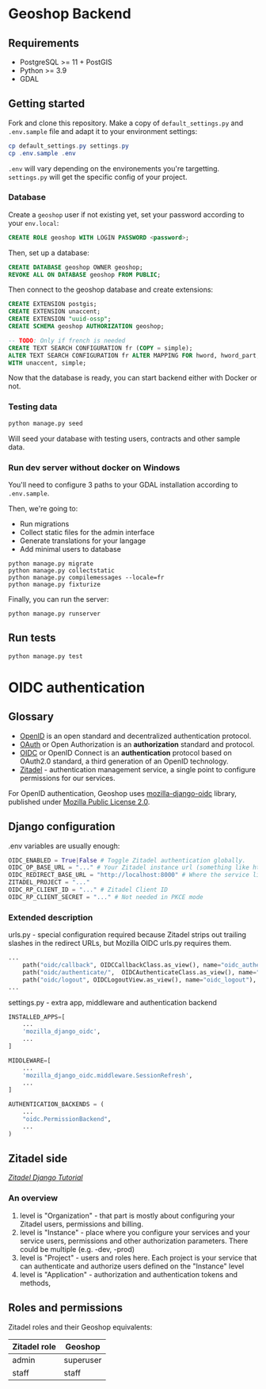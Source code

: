 # Geoshop Backend

## Requirements

* PostgreSQL >= 11 + PostGIS
* Python >= 3.9
* GDAL

## Getting started

Fork and clone this repository. Make a copy of `default_settings.py` and `.env.sample` file and adapt it to your environment settings:

```powershell
cp default_settings.py settings.py
cp .env.sample .env
```

`.env` will vary depending on the environements you're targetting.
`settings.py` will get the specific config of your project.

### Database

Create a `geoshop` user if not existing yet, set your password according to your `env.local`:

```sql
CREATE ROLE geoshop WITH LOGIN PASSWORD <password>;
```

Then, set up a database:

```sql
CREATE DATABASE geoshop OWNER geoshop;
REVOKE ALL ON DATABASE geoshop FROM PUBLIC;
```

Then connect to the geoshop database and create extensions:

```sql
CREATE EXTENSION postgis;
CREATE EXTENSION unaccent;
CREATE EXTENSION "uuid-ossp";
CREATE SCHEMA geoshop AUTHORIZATION geoshop;

-- TODO: Only if french is needed
CREATE TEXT SEARCH CONFIGURATION fr (COPY = simple);
ALTER TEXT SEARCH CONFIGURATION fr ALTER MAPPING FOR hword, hword_part, word
WITH unaccent, simple;
```

Now that the database is ready, you can start backend either with Docker or not.

### Testing data

```bash
python manage.py seed
```

Will seed your database with testing users, contracts and other sample data.

### Run dev server without docker on Windows

You'll need to configure 3 paths to your GDAL installation according to `.env.sample`.

Then, we're going to:

 * Run migrations
 * Collect static files for the admin interface
 * Generate translations for your langage
 * Add minimal users to database

```shell
python manage.py migrate
python manage.py collectstatic
python manage.py compilemessages --locale=fr
python manage.py fixturize
```

Finally, you can run the server:

```shell
python manage.py runserver
```

## Run tests

```shell
python manage.py test
```

# OIDC authentication

## Glossary

* [OpenID](https://openid.net/) is an open standard and decentralized authentication protocol.
* [OAuth](https://oauth.net/) or Open Authorization is an **authorization** standard and protocol.
* [OIDC]() or OpenID Connect is an **authentication** protocol based on OAuth2.0 standard, a third generation of an OpenID technology.
* [Zitadel](https://zitadel.ch) - authentication management service, a single point to configure permissions for our services.

For OpenID authentication, Geoshop uses [mozilla-django-oidc](https://github.com/mozilla/mozilla-django-oidc) library, published under [Mozilla Public License 2.0](https://github.com/mozilla/mozilla-django-oidc/blob/main/LICENSE).

## Django configuration

.env variables are usually enough:
```python
OIDC_ENABLED = True|False # Toggle Zitadel authentication globally.
OIDC_OP_BASE_URL = "..." # Your Zitadel instance url (something like https://geoshop-demo-abcdef.zitadel.cloud)
OIDC_REDIRECT_BASE_URL = "http://localhost:8000" # Where the service lives, different for local server or docker container
ZITADEL_PROJECT = "..."
OIDC_RP_CLIENT_ID = "..." # Zitadel Client ID
OIDC_RP_CLIENT_SECRET = "..." # Not needed in PKCE mode
```

### Extended description
urls.py - special configuration required because Zitadel strips out trailing slashes in the redirect URLs, but Mozilla OIDC urls.py requires them.
```python
...
    path("oidc/callback", OIDCCallbackClass.as_view(), name="oidc_authentication_callback"),
    path("oidc/authenticate/",  OIDCAuthenticateClass.as_view(), name="oidc_authentication_init"),
    path("oidc/logout", OIDCLogoutView.as_view(), name="oidc_logout"),
...
```

settings.py - extra app, middleware and authentication backend
```python
INSTALLED_APPS=[
    ...
    'mozilla_django_oidc',
    ...
]

MIDDLEWARE=[
    ...
    'mozilla_django_oidc.middleware.SessionRefresh',
    ...
]

AUTHENTICATION_BACKENDS = (
    ...
    "oidc.PermissionBackend",
    ...
)
```

## Zitadel side

*[Zitadel Django Tutorial](https://zitadel.com/docs/sdk-examples/python-django)*

### An overview

1. level is "Organization" - that part is mostly about configuring your Zitadel users, permissions and billing.
1. level is "Instance" - place where you configure your services and your service users, permissions and other authorization parameters. There could be multiple (e.g. -dev, -prod)
1. level is "Project" - users and roles here. Each project is your service that can authenticate and authorize users defined on the "Instance" level
1. level is "Application" - authorization and authentication tokens and methods,


## Roles and permissions

Zitadel roles and their Geoshop equivalents:

| Zitadel role      | Geoshop       |
| ----------------- | ------------- |
| admin             | superuser     |
| staff             | staff         |
